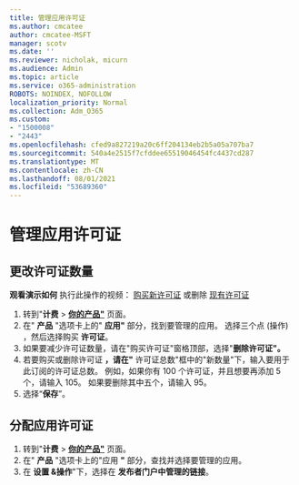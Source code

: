 ```yaml
---
title: 管理应用许可证
ms.author: cmcatee
author: cmcatee-MSFT
manager: scotv
ms.date: ''
ms.reviewer: nicholak, micurn
ms.audience: Admin
ms.topic: article
ms.service: o365-administration
ROBOTS: NOINDEX, NOFOLLOW
localization_priority: Normal
ms.collection: Adm_O365
ms.custom:
- "1500008"
- "2443"
ms.openlocfilehash: cfed9a827219a20c6ff204134eb2b5a05a707ba7
ms.sourcegitcommit: 540a4e2515f7cfddee65519046454fc4437cd287
ms.translationtype: MT
ms.contentlocale: zh-CN
ms.lasthandoff: 08/01/2021
ms.locfileid: "53689360"
---
```

# <a name="manage-app-licenses"></a>管理应用许可证

## <a name="to-change-license-quantity"></a>更改许可证数量

**观看演示如何** 执行此操作的视频： [购买新许可证](https://go.microsoft.com/fwlink/p/?linkid=2154857) 或删除 [现有许可证](https://go.microsoft.com/fwlink/p/?linkid=2154938)

1. 转到"**计费**  >  **[你的产品"](https://go.microsoft.com/fwlink/p/?linkid=842054)** 页面。
2. 在" **产品** "选项卡上的" **应用"** 部分，找到要管理的应用。 选择三个点 (操作) ，然后选择购买 **许可证**。
3. 如果要减少许可证数量，请在"购买许可证"窗格顶部，选择"**删除许可证"。**
4. 若要购买或删除许可证 **，请在"** 许可证总数"框中的"新数量"下，输入要用于此订阅的许可证总数。 例如，如果你有 100 个许可证，并且想要再添加 5 个，请输入 105。 如果要删除其中五个，请输入 95。
5. 选择“**保存**”。

## <a name="to-assign-app-licenses"></a>分配应用许可证

1. 转到"**计费**  >  **[你的产品"](https://go.microsoft.com/fwlink/p/?linkid=842054)** 页面。
2. 在" **产品** "选项卡上的"应用 **"** 部分，查找并选择要管理的应用。
3. 在 **设置 &操作**"下，选择在 **发布者门户中管理的链接**。